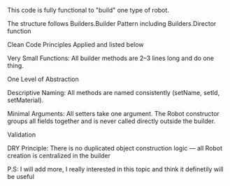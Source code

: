 This code is fully functional to "build" one type of robot. 

The structure follows Builders.Builder Pattern including Builders.Director function

Clean Code Principles Applied and listed below

Very Small Functions:
All builder methods are 2–3 lines long and do one thing.

One Level of Abstraction

Descriptive Naming:
All methods are named consistently (setName, setId, setMaterial).

Minimal Arguments:
All setters take one argument.
The Robot constructor groups all fields together and is never called directly outside the builder.

Validation

DRY Principle:
There is no duplicated object construction logic — all Robot creation is centralized in the builder

P.S:
I will add more, I really interested in this topic and think it definetily will be useful
